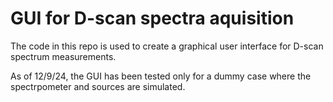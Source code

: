 # GUI for D-scan spectra aquisition 

The code in this repo is used to create a graphical user interface for D-scan spectrum measurements. 

As of 12/9/24, the GUI has been tested only for a dummy case where the spectrpometer and sources are simulated. 
